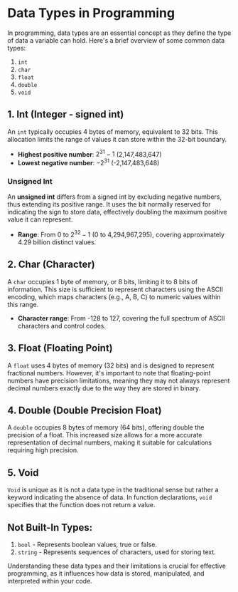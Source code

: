 # Data Types in Programming

In programming, data types are an essential concept as they define the type of data a variable can hold. Here's a brief overview of some common data types:

1. `int`
2. `char`
3. `float`
4. `double`
5. `void`

## 1. Int (Integer - signed int)

An `int` typically occupies 4 bytes of memory, equivalent to 32 bits. This allocation limits the range of values it can store within the 32-bit boundary.

- **Highest positive number**: $2^{31} - 1$ (2,147,483,647)
- **Lowest negative number**: $-2^{31}$ (-2,147,483,648)

### Unsigned Int

An **unsigned int** differs from a signed int by excluding negative numbers, thus extending its positive range. It uses the bit normally reserved for indicating the sign to store data, effectively doubling the maximum positive value it can represent.

- **Range**: From $0$ to $2^{32} - 1$ (0 to 4,294,967,295), covering approximately 4.29 billion distinct values.

## 2. Char (Character)

A `char` occupies 1 byte of memory, or 8 bits, limiting it to 8 bits of information. This size is sufficient to represent characters using the ASCII encoding, which maps characters (e.g., A, B, C) to numeric values within this range.

- **Character range**: From -128 to 127, covering the full spectrum of ASCII characters and control codes.

## 3. Float (Floating Point)

A `float` uses 4 bytes of memory (32 bits) and is designed to represent fractional numbers. However, it's important to note that floating-point numbers have precision limitations, meaning they may not always represent decimal numbers exactly due to the way they are stored in binary.

## 4. Double (Double Precision Float)

A `double` occupies 8 bytes of memory (64 bits), offering double the precision of a float. This increased size allows for a more accurate representation of decimal numbers, making it suitable for calculations requiring high precision.

## 5. Void

`Void` is unique as it is not a data type in the traditional sense but rather a keyword indicating the absence of data. In function declarations, `void` specifies that the function does not return a value.

## Not Built-In Types:

1. `bool` - Represents boolean values, true or false.
2. `string` - Represents sequences of characters, used for storing text.

Understanding these data types and their limitations is crucial for effective programming, as it influences how data is stored, manipulated, and interpreted within your code.